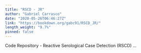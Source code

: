 ```yaml
---
title: "RSCD - JR"
author: "Gabriel Carrasco"
date: "2020-05-26T06:46:27Z"
link: "https://bookdown.org/gabc91/RSCD_JR/"
length_weight: "9.7%"
pinned: false
---
```


Code Repository - Reactive Serological Case Detection (RSCD) ...
